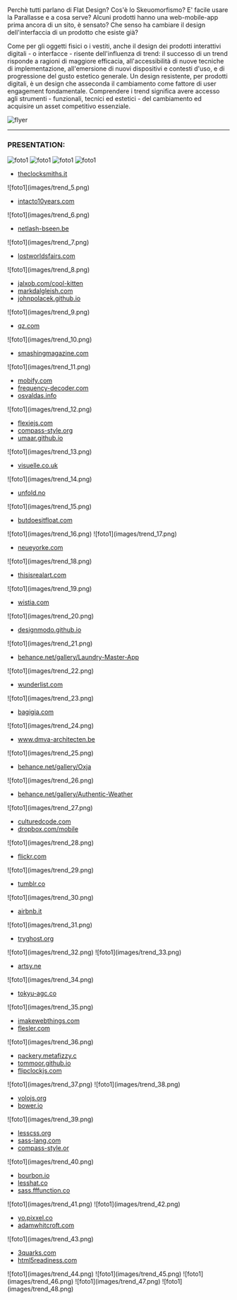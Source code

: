 </br>
</br>
Perchè tutti parlano di Flat Design? Cos'è lo Skeuomorfismo? E' facile usare la Parallasse e a cosa serve? Alcuni prodotti hanno una web-mobile-app prima ancora di un sito, è sensato? Che senso ha cambiare il design dell'interfaccia di un prodotto che esiste già?

Come per gli oggetti fisici o i vestiti, anche il design dei prodotti interattivi digitali - o interfacce - risente dell'influenza di trend: il successo di un trend risponde a ragioni di maggiore efficacia, all'accessibilità di nuove tecniche di implementazione, all'emersione di nuovi dispositivi e contesti d'uso, e di progressione del gusto estetico generale. 
Un design resistente, per prodotti digitali, è un design che asseconda il cambiamento come fattore di user engagement fondamentale. 
Comprendere i trend significa avere accesso agli strumenti - funzionali, tecnici ed estetici - del cambiamento ed acquisire un asset competitivo essenziale.

![flyer](images/trend_flyer.png)



***
### PRESENTATION:


![foto1](images/trend_1.png) 
![foto1](images/trend_2.png) 
![foto1](images/trend_3.png) 
![foto1](images/trend_4.png) 
<ul>
  <li>
      <a href="http://www.theclocksmiths.it/">theclocksmiths.it</a>
  </li>
</ul>
![foto1](images/trend_5.png) 
<ul>
  <li>
      <a href="http://www.intacto10years.com/index_start.php">intacto10years.com</a>
  </li>
</ul>
![foto1](images/trend_6.png) 
<ul>
  <li>
      <a href="http://www.netlash-bseen.be/">netlash-bseen.be</a>
  </li>
</ul>
![foto1](images/trend_7.png) 
<ul>
  <li>
      <a href="http://lostworldsfairs.com/atlantis/">lostworldsfairs.com</a>
  </li>
</ul>
![foto1](images/trend_8.png) 
<ul>
  <li>
      <a href="http://jalxob.com/cool-kitten/">jalxob.com/cool-kitten</a>
  </li>
  <li>
      <a href="http://www.markdalgleish.com/">markdalgleish.com</a>
  </li>
  <li>
      <a href="http://www.johnpolacek.github.io/">johnpolacek.github.io</a>
  </li>
</ul>
![foto1](images/trend_9.png) 
<ul>
  <li>
      <a href="http://qz.com/">qz.com</a>
  </li>
</ul>
![foto1](images/trend_10.png)
<ul>
  <li>
      <a href="http://www.smashingmagazine.com/">smashingmagazine.com</a>
  </li>
</ul>
![foto1](images/trend_11.png)
<ul>
  <li>
      <a href="http://www.mobify.com/mobifyjs/">mobify.com</a>
  </li>
  <li>
      <a href="http://www.frequency-decoder.com/demo/slabText/">frequency-decoder.com</a>
  </li>
  <li>
      <a href="http://osvaldas.info/drop-down-navigation-responsive-and-touch-friendly">osvaldas.info</a>
  </li>
</ul>
![foto1](images/trend_12.png) 
<ul>
  <li>
      <a href="http://flexiejs.com/">flexiejs.com</a>
  </li>
  <li>
      <a href="http://compass-style.org/examples/compass/css3/box/">compass-style.org</a>
  </li>
  <li>
      <a href="http://umaar.github.io/css-flexbox-demo/">umaar.github.io</a>
  </li>
</ul>
![foto1](images/trend_13.png) 
<ul>
  <li>
      <a href="http://visuelle.co.uk/">visuelle.co.uk</a>
  </li>
</ul>
![foto1](images/trend_14.png) 
<ul>
  <li>
      <a href="http://unfold.no/">unfold.no</a>
  </li>
</ul>
![foto1](images/trend_15.png) 
<ul>
  <li>
      <a href="http://butdoesitfloat.com/">butdoesitfloat.com</a>
  </li>
</ul>
![foto1](images/trend_16.png) 
![foto1](images/trend_17.png) 
<ul>
  <li>
      <a href="http://neueyorke.com/">neueyorke.com</a>
  </li>
</ul>
![foto1](images/trend_18.png) 
<ul>
  <li>
      <a href="http://www.thisisrealart.com/">thisisrealart.com</a>
  </li>
</ul>
![foto1](images/trend_19.png) 
<ul>
  <li>
      <a href="http://wistia.com/">wistia.com</a>
  </li>
</ul>
![foto1](images/trend_20.png) 
<ul>
  <li>
      <a href="http://designmodo.github.io/Flat-UI/">designmodo.github.io</a>
  </li>
</ul>
![foto1](images/trend_21.png) 
<ul>
  <li>
      <a href="http://www.behance.net/gallery/Laundry-Master-App-iOS/4540475">behance.net/gallery/Laundry-Master-App</a>
  </li>
</ul>
![foto1](images/trend_22.png) 
<ul>
  <li>
      <a href="https://www.wunderlist.com/#/login">wunderlist.com</a>
  </li>
</ul>
![foto1](images/trend_23.png) 
<ul>
  <li>
      <a href="http://www.bagigia.com/">bagigia.com</a>
  </li>
</ul>
![foto1](images/trend_24.png) 
<ul>
  <li>
      <a href="http://www.dmva-architecten.be/v2/index.php">www.dmva-architecten.be</a>
  </li>
</ul>
![foto1](images/trend_25.png) 
<ul>
  <li>
      <a href="http://www.behance.net/gallery/Oxjam/5037749">behance.net/gallery/Oxja</a>
  </li>
</ul>
![foto1](images/trend_26.png) 
<ul>
  <li>
      <a href="http://www.behance.net/gallery/Authentic-Weather/7196565">behance.net/gallery/Authentic-Weather</a>
  </li>
</ul>
![foto1](images/trend_27.png) 
<ul>
  <li>
      <a href="http://culturedcode.com/">culturedcode.com</a>
  </li>
  <li>
      <a href="https://www.dropbox.com/mobile">dropbox.com/mobile</a>
  </li>
</ul>
![foto1](images/trend_28.png) 
<ul>
  <li>
      <a href="http://www.flickr.com/">flickr.com</a>
  </li>
</ul>
![foto1](images/trend_29.png) 
<ul>
  <li>
      <a href="https://www.tumblr.com/">tumblr.co</a>
  </li>
</ul>
![foto1](images/trend_30.png) 
<ul>
  <li>
      <a href="https://www.airbnb.it/">airbnb.it</a>
  </li>
</ul>
![foto1](images/trend_31.png) 
<ul>
  <li>
      <a href="http://tryghost.org/">tryghost.org</a>
  </li>
</ul>
![foto1](images/trend_32.png) 
![foto1](images/trend_33.png) 
<ul>
  <li>
      <a href="http://artsy.net/">artsy.ne</a>
  </li>
</ul>
![foto1](images/trend_34.png) 
<ul>
  <li>
      <a href="http://www.tokyu-agc.co.jp/recruit/2013/special/">tokyu-agc.co</a>
  </li>
</ul>
![foto1](images/trend_35.png) 
<ul>
  <li>
      <a href="http://imakewebthings.com/jquery-waypoints/">imakewebthings.com</a>
  </li>
  <li>
      <a href="http://flesler.com/jquery/scrollTo/">flesler.com</a>
  </li>
</ul>
![foto1](images/trend_36.png)
<ul>
  <li>
      <a href="http://packery.metafizzy.co/">packery.metafizzy.c</a>
  </li>
  <li>
      <a href="http://tommoor.github.io/tinycon/">tommoor.github.io</a>
  </li>
  <li>
      <a href="http://flipclockjs.com/">flipclockjs.com</a>
  </li>
</ul>
![foto1](images/trend_37.png)  
![foto1](images/trend_38.png) 
<ul>
  <li>
      <a href="http://volojs.org/">volojs.org</a>
  </li>
  <li>
      <a href="http://bower.io/">bower.io</a>
  </li> 
</ul>
![foto1](images/trend_39.png) 
<ul>
  <li>
      <a href="http://lesscss.org/">lesscss.org</a>
  </li>
  <li>
      <a href="http://sass-lang.com/">sass-lang.com</a>
  </li> 
  <li>
      <a href="http://compass-style.org/">compass-style.or</a>
  </li> 

</ul>
![foto1](images/trend_40.png) 
<ul>
    <li>
      <a href="http://bourbon.io/">bourbon.io</a>
  </li> 
  <li>
      <a href="http://lesshat.com/">lesshat.co</a>
  </li> 
  <li>
      <a href="http://sass.fffunction.co/">sass.fffunction.co</a>
  </li> 
</ul>
![foto1](images/trend_41.png) 
![foto1](images/trend_42.png) 
<ul>
    <li>
      <a href="http://yo.pixxel.co/">yo.pixxel.co</a>
  </li> 
  <li>
      <a href="http://adamwhitcroft.com/wirekit/">adamwhitcroft.com</a>
  </li> 
  
</ul>
![foto1](images/trend_43.png)
<ul>
    <li>
      <a href="http://www.3quarks.com/en/SVGClock/index.html">3quarks.com</a>
  </li> 
  <li>
      <a href="http://html5readiness.com/">html5readiness.com</a>
  </li> 
  
</ul>
![foto1](images/trend_44.png)  
![foto1](images/trend_45.png)  
![foto1](images/trend_46.png)  
![foto1](images/trend_47.png)  
![foto1](images/trend_48.png)  


  	


	
  	
  	

